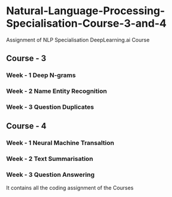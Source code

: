 # Natural-Language-Processing-Specialisation-Course-3-and-4
Assignment of NLP Specialisation DeepLearning.ai Course
## Course - 3
### Week - 1 Deep N-grams
### Week - 2 Name Entity Recognition
### Week - 3 Question Duplicates

## Course - 4
### Week - 1 Neural Machine Transaltion  
### Week - 2 Text Summarisation  
### Week - 3 Question Answering

It contains all the coding assignment of the Courses
